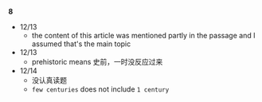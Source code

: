 **8**

- 12/13
  - the content of this article was mentioned partly in the passage and I assumed that's the main topic
- 12/13
  - prehistoric means 史前，一时没反应过来
- 12/14
  - 没认真读题
  - `few centuries` does not include `1 century`
